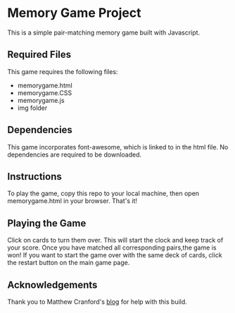 # Memory Game Project

This is a simple pair-matching memory game built with Javascript.

## Required Files

This game requires the following files:

* memorygame.html
* memorygame.CSS
* memorygame.js
* img folder

## Dependencies  

This game incorporates font-awesome, which is linked to in the html file.
No dependencies are required to be downloaded. 

## Instructions

To play the game, copy this repo to your local machine, then open memorygame.html
in your browser. That's it!

## Playing the Game

Click on cards to turn them over. This will start the clock and keep track of
your score. Once you have matched all corresponding pairs,the game is won! If
you want to start the game over with the same deck of cards,
click the restart button on the main game page.

## Acknowledgements

Thank you to Matthew Cranford's [blog](www.matthewcranford.com) for help with
this build.

